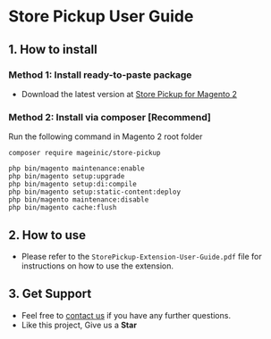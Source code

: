 # Store Pickup User Guide

## 1. How to install

### Method 1: Install ready-to-paste package

- Download the latest version at [Store Pickup for Magento 2](https://www.mageinic.com/store-pickup.html)

### Method 2: Install via composer [Recommend]

Run the following command in Magento 2 root folder

```
composer require mageinic/store-pickup

php bin/magento maintenance:enable
php bin/magento setup:upgrade
php bin/magento setup:di:compile
php bin/magento setup:static-content:deploy
php bin/magento maintenance:disable
php bin/magento cache:flush
```

## 2. How to use

- Please refer to the `StorePickup-Extension-User-Guide.pdf` file for instructions on how to use the extension.

## 3. Get Support

- Feel free to [contact us](https://www.mageinic.com/contact.html) if you have any further questions.
- Like this project, Give us a **Star**
